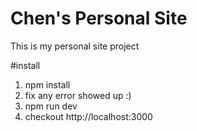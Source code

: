 # Chen's Personal Site
This is my personal site project

#install
1. npm install
2. fix any error showed up :)
3. npm run dev
4. checkout http://localhost:3000
